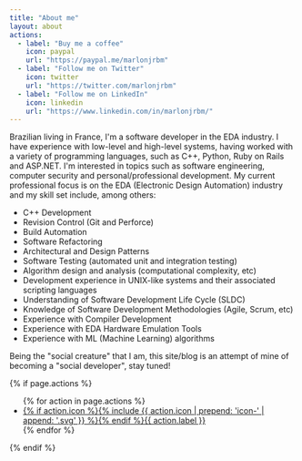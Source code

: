 ```yaml
---
title: "About me"
layout: about
actions:
  - label: "Buy me a coffee"
    icon: paypal
    url: "https://paypal.me/marlonjrbm"
  - label: "Follow me on Twitter"
    icon: twitter
    url: "https://twitter.com/marlonjrbm"
  - label: "Follow me on LinkedIn"
    icon: linkedin
    url: "https://www.linkedin.com/in/marlonjrbm/"
---
```


Brazilian living in France, I'm a software developer in the EDA industry. I have experience with low-level and high-level systems, having worked with a variety of programming languages, such as C++, Python, Ruby on Rails and ASP.NET. I'm interested in topics such as software engineering, computer security and personal/professional development. My current professional focus is on the EDA (Electronic Design Automation) industry and my skill set include, among others:

- C++ Development
- Revision Control (Git and Perforce)
- Build Automation
- Software Refactoring
- Architectural and Design Patterns
- Software Testing (automated unit and integration testing)
- Algorithm design and analysis (computational complexity, etc)
- Development experience in UNIX-like systems and their associated scripting languages
- Understanding of Software Development Life Cycle (SLDC)
- Knowledge of Software Development Methodologies (Agile, Scrum, etc)
- Experience with Compiler Development
- Experience with EDA Hardware Emulation Tools
- Experience with ML (Machine Learning) algorithms

Being the "social creature" that I am, this site/blog is an attempt of mine of becoming a "social developer", stay tuned!

{% if page.actions %}
  <ul class="intro-actions">
    {% for action in page.actions %}
      <li><a href="{{ action.url }}" class="btn">{% if action.icon %}<span class="icon">{% include {{ action.icon | prepend: 'icon-' | append: '.svg' }} %}</span>{% endif %}{{ action.label }}</a></li>
    {% endfor %}
  </ul>
{% endif %}

